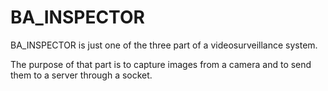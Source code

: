 # BA_INSPECTOR

BA_INSPECTOR is just one of the three part of a videosurveillance system.

The purpose of that part is to capture images from a camera and to send them to a server through a socket.
